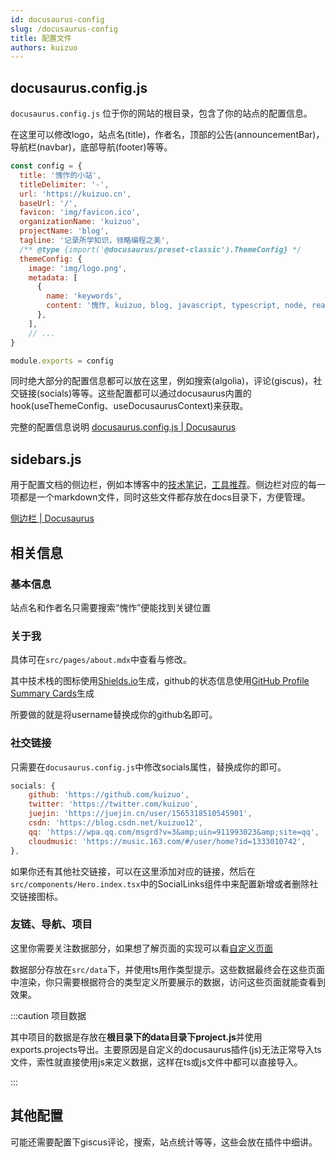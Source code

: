 ```yaml
---
id: docusaurus-config
slug: /docusaurus-config
title: 配置文件
authors: kuizuo
---
```


## docusaurus.config.js

`docusaurus.config.js` 位于你的网站的根目录，包含了你的站点的配置信息。

在这里可以修改logo，站点名(title)，作者名，顶部的公告(announcementBar)，导航栏(navbar)，底部导航(footer)等等。

```javascript title='docusaurus.config.js'
const config = {
  title: '愧怍的小站',
  titleDelimiter: '-',
  url: 'https://kuizuo.cn',
  baseUrl: '/',
  favicon: 'img/favicon.ico',
  organizationName: 'kuizuo',
  projectName: 'blog',
  tagline: '记录所学知识，领略编程之美',
  /** @type {import('@docusaurus/preset-classic').ThemeConfig} */
  themeConfig: {
    image: 'img/logo.png',
    metadata: [
      {
        name: 'keywords',
        content: '愧怍, kuizuo, blog, javascript, typescript, node, react, vue, web, 前端, 后端',
      },
    ],
    // ...
}

module.exports = config

```

同时绝大部分的配置信息都可以放在这里，例如搜索(algolia)，评论(giscus)，社交链接(socials)等等。这些配置都可以通过docusaurus内置的hook(useThemeConfig、useDocusaurusContext)来获取。

完整的配置信息说明 [docusaurus.config.js | Docusaurus](https://docusaurus.io/zh-CN/docs/api/docusaurus-config)

## sidebars.js

用于配置文档的侧边栏，例如本博客中的[技术笔记](/docs/skill/)，[工具推荐](/docs/tools/)。侧边栏对应的每一项都是一个markdown文件，同时这些文件都存放在docs目录下，方便管理。

[侧边栏 | Docusaurus](https://docusaurus.io/zh-CN/docs/sidebar)

## 相关信息

### 基本信息

站点名和作者名只需要搜索“愧怍”便能找到关键位置

### 关于我

具体可在`src/pages/about.mdx`中查看与修改。

其中技术栈的图标使用[Shields.io](https://shields.io/)生成，github的状态信息使用[GitHub Profile Summary Cards](https://github-profile-summary-cards.vercel.app/demo.html)生成

所要做的就是将username替换成你的github名即可。

### 社交链接

只需要在`docusaurus.config.js`中修改socials属性，替换成你的即可。

```javascript title='docusaurus.config.js'
socials: {
    github: 'https://github.com/kuizuo',
    twitter: 'https://twitter.com/kuizuo',
    juejin: 'https://juejin.cn/user/1565318510545901',
    csdn: 'https://blog.csdn.net/kuizuo12',
    qq: 'https://wpa.qq.com/msgrd?v=3&amp;uin=911993023&amp;site=qq',
    cloudmusic: 'https://music.163.com/#/user/home?id=1333010742',
},
```

如果你还有其他社交链接，可以在这里添加对应的链接，然后在`src/components/Hero.index.tsx`中的SocialLinks组件中来配置新增或者删除社交链接图标。

### 友链、导航、项目

这里你需要关注数据部分，如果想了解页面的实现可以看[自定义页面](/docs/skill/docusaurus/docusaurus-style#自定义页面)

数据部分存放在`src/data`下，并使用ts用作类型提示。这些数据最终会在这些页面中渲染，你只需要根据符合的类型定义所要展示的数据，访问这些页面就能查看到效果。

:::caution 项目数据

其中项目的数据是存放在**根目录下的data目录下project.js**并使用exports.projects导出。主要原因是自定义的docusaurus插件(js)无法正常导入ts文件，索性就直接使用js来定义数据，这样在ts或js文件中都可以直接导入。

:::

## 其他配置

可能还需要配置下giscus评论，搜索，站点统计等等，这些会放在插件中细讲。